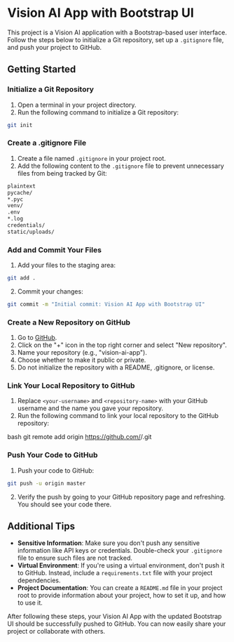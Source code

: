 # Vision AI App with Bootstrap UI

This project is a Vision AI application with a Bootstrap-based user interface. Follow the steps below to initialize a Git repository, set up a `.gitignore` file, and push your project to GitHub.

## Getting Started

### Initialize a Git Repository

1. Open a terminal in your project directory.
2. Run the following command to initialize a Git repository:
```sh
git init
```

### Create a .gitignore File

1. Create a file named `.gitignore` in your project root.
2. Add the following content to the `.gitignore` file to prevent unnecessary files from being tracked by Git:

```sh
plaintext
pycache/
*.pyc
venv/
.env
*.log
credentials/
static/uploads/
```


### Add and Commit Your Files

1. Add your files to the staging area:

```sh
git add .
```

2. Commit your changes:

```sh
git commit -m "Initial commit: Vision AI App with Bootstrap UI"
```

### Create a New Repository on GitHub

1. Go to [GitHub](https://github.com/).
2. Click on the "+" icon in the top right corner and select "New repository".
3. Name your repository (e.g., "vision-ai-app").
4. Choose whether to make it public or private.
5. Do not initialize the repository with a README, .gitignore, or license.

### Link Your Local Repository to GitHub

1. Replace `<your-username>` and `<repository-name>` with your GitHub username and the name you gave your repository.
2. Run the following command to link your local repository to the GitHub repository:

bash
git remote add origin https://github.com/<your-username>/<repository-name>.git


### Push Your Code to GitHub

1. Push your code to GitHub:

```sh
git push -u origin master
```

2. Verify the push by going to your GitHub repository page and refreshing. You should see your code there.

## Additional Tips

- **Sensitive Information**: Make sure you don't push any sensitive information like API keys or credentials. Double-check your `.gitignore` file to ensure such files are not tracked.
- **Virtual Environment**: If you're using a virtual environment, don't push it to GitHub. Instead, include a `requirements.txt` file with your project dependencies.
- **Project Documentation**: You can create a `README.md` file in your project root to provide information about your project, how to set it up, and how to use it.

After following these steps, your Vision AI App with the updated Bootstrap UI should be successfully pushed to GitHub. You can now easily share your project or collaborate with others.
